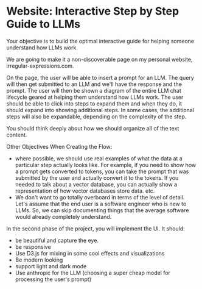 # Website: Interactive Step by Step Guide to LLMs

Your objective is to build the optimal interactive guide for helping someone understand how LLMs work.

We are going to make it a non-discoverable page on my personal website, irregular-expressions.com.   

On the page, the user will be able to insert a prompt for an LLM. The query will then get submitted to an LLM and we'll have the response and the prompt. The user will then be shown a diagram of the entire LLM chat lifecycle geared at helping them understand how LLMs work. The user should be able to click into steps to expand them and when they do, it should expand into showing additional steps. In some cases, the additional steps will also be expandable, depending on the complexity of the step.

You should think deeply about how we should organize all of the text content.  

Other Objectives When Creating the Flow:

- where possible, we should use real examples of what the data at a particular step actually looks like. For example, if you need to show how a prompt gets converted to tokens, you can take the prompt that was submitted by the user and actually convert it to the tokens. If you needed to talk about a vector database, you can actually show a representation of how vector databases store data. etc.
- We don't want to go totally overboard in terms of the level of detail. Let's assume that the end user is a software engineer who is new to LLMs. So, we can skip documenting things that the average software would already completely understand.

In the second phase of the project, you will implement the UI. It should:

- be beautiful and capture the eye.
- be responsive
- Use D3.js for mixing in some cool effects and visualizations
- Be modern looking
- support light and dark mode
- Use anthropic for the LLM (choosing a super cheap model for processing the user's prompt)
